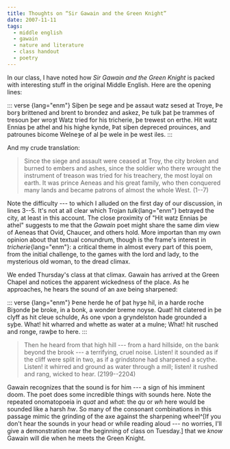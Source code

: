 ```yaml
---
title: Thoughts on “Sir Gawain and the Green Knight”
date: 2007-11-11
tags:
  - middle english
  - gawain
  - nature and literature
  - class handout
  - poetry
---
```


In our class, I have noted how <cite>Sir Gawain and the Green Knight</cite> is packed with interesting stuff in the original Middle English. Here are the opening lines:

::: verse {lang="enm"}
    Siþen þe sege and þe assaut watz sesed at Troye,
    Þe borȝ brittened and brent to brondez and askez,
    Þe tulk þat þe trammes of tresoun þer wroȝt
    Watz tried for his tricherie, þe trewest on erthe.
    Hit watz Ennias þe athel and his highe kynde,
    Þat siþen depreced prouinces, and patrounes bicome
    Welneȝe of al þe wele in þe west iles.
:::

And my crude translation:

> Since the siege and assault were ceased at Troy, the city broken and burned to embers and ashes, since the soldier who there wrought the instrument of treason was tried for his treachery, the most loyal on earth. It was prince Aeneas and his great family, who then conquered many lands and became patrons of almost the whole West. (1--7)

Note the difficulty --- to which I alluded on the first day of our discussion, in lines 3--5. It's not at all clear which Trojan *tulk*{lang="enm"} betrayed the city, at least in this account. The close proximity of "<span lang="enm">Hit watz Ennias þe athel</span>" suggests to me that the <cite>Gawain</cite> poet might share the same dim view of Aeneas that Ovid, Chaucer, and others hold. More importan than my own opinion about that textual conundrum, though is the frame's interest in *tricherie*{lang="enm"}: a critical theme in almost every part of this poem, from the initial challenge, to the games with the lord and lady, to the mysterious old woman, to the dread climax.

We ended Thursday's class at that climax. Gawain has arrived at the Green Chapel and notices the apparent wickedness of the place. As he approaches, he hears the sound of an axe being sharpened:

::: verse {lang="enm"}
    Þene herde he of þat hyȝe hil, in a harde roche
    Biȝonde þe broke, in a bonk, a wonder breme noyse.
    Quat! hit clatered in þe clyff as hit cleue schulde,
    As one vpon a gryndelston hade grounded a syþe.
    What! hit wharred and whette as water at a mulne;
    What! hit rusched and ronge, rawþe to here.
:::

> Then he heard from that high hill --- from a hard hillside, on the bank beyond the brook --- a terrifying, cruel noise. Listen! it sounded as if the cliff were split in two, as if a grindstone had sharpened a scythe. Listen! it whirred and ground as water through a mill; listen! it rushed and rang, wicked to hear. (2199--2204)

Gawain recognizes that the sound is for him --- a sign of his imminent doom. The poet does some incredible things with sounds here. Note the repeated onomatopoeia in *quat* and *what*: the *qu* or *wh* here would be sounded like a harsh *hw*. So many of the consonant combinations in this passage mimic the grinding of the axe against the sharpening wheel^[If you don't hear the sounds in your head or while reading aloud --- no worries, I'll give a demonstration near the beginning of class on Tuesday.] that we *know* Gawain will die when he meets the Green Knight.

